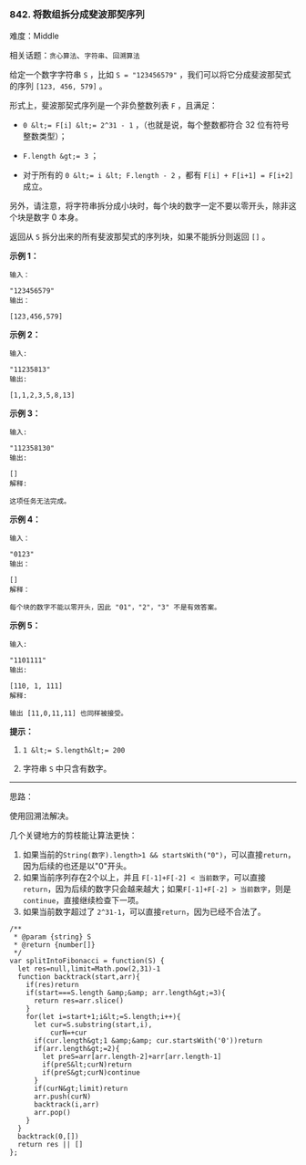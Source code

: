 ### 842. 将数组拆分成斐波那契序列

难度：Middle

相关话题：`贪心算法`、`字符串`、`回溯算法`

给定一个数字字符串  `S` ，比如  `S = "123456579"` ，我们可以将它分成斐波那契式的序列  `[123, 456, 579]` 。



形式上，斐波那契式序列是一个非负整数列表  `F` ，且满足：





*  `0 &lt;= F[i] &lt;= 2^31 - 1` ，（也就是说，每个整数都符合 32 位有符号整数类型）；

*  `F.length &gt;= 3` ；

* 对于所有的 `0 &lt;= i &lt; F.length - 2` ，都有  `F[i] + F[i+1] = F[i+2]`  成立。





另外，请注意，将字符串拆分成小块时，每个块的数字一定不要以零开头，除非这个块是数字 0 本身。



返回从  `S`  拆分出来的所有斐波那契式的序列块，如果不能拆分则返回  `[]` 。



 **示例 1：** 





```
输入：

"123456579"
输出：

[123,456,579]

```

 **示例 2：** 





```
输入: 

"11235813"
输出: 

[1,1,2,3,5,8,13]

```

 **示例 3：** 





```
输入: 

"112358130"
输出: 

[]
解释: 

这项任务无法完成。

```

 **示例 4：** 





```
输入：

"0123"
输出：

[]
解释：

每个块的数字不能以零开头，因此 "01"，"2"，"3" 不是有效答案。

```

 **示例 5：** 





```
输入: 

"1101111"
输出: 

[110, 1, 111]
解释: 

输出 [11,0,11,11] 也同样被接受。

```

 **提示：** 





1.  `1 &lt;= S.length&lt;= 200` 

2. 字符串  `S`  中只含有数字。






-----

思路：

使用回溯法解决。

几个关键地方的剪枝能让算法更快：

1. 如果当前的`String(数字).length>1 && startsWith("0")`，可以直接`return`，因为后续的也还是以"0"开头。
2. 如果当前序列存在2个以上，并且 `F[-1]+F[-2] < 当前数字`，可以直接`return`，因为后续的数字只会越来越大；如果`F[-1]+F[-2] > 当前数字`，则是`continue`，直接继续检查下一项。
3. 如果当前数字超过了 `2^31-1`，可以直接`return`，因为已经不合法了。


```
/**
 * @param {string} S
 * @return {number[]}
 */
var splitIntoFibonacci = function(S) {
  let res=null,limit=Math.pow(2,31)-1
  function backtrack(start,arr){
    if(res)return
    if(start===S.length &amp;&amp; arr.length&gt;=3){
      return res=arr.slice()
    }
    for(let i=start+1;i&lt;=S.length;i++){
      let cur=S.substring(start,i),
          curN=+cur
      if(cur.length&gt;1 &amp;&amp; cur.startsWith('0'))return
      if(arr.length&gt;=2){
        let preS=arr[arr.length-2]+arr[arr.length-1]
        if(preS&lt;curN)return
        if(preS&gt;curN)continue
      }
      if(curN&gt;limit)return
      arr.push(curN)
      backtrack(i,arr)
      arr.pop()
    }
  }
  backtrack(0,[])
  return res || []
};



```
